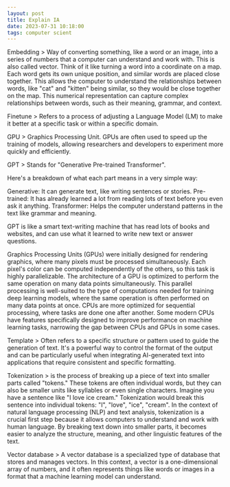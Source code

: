 ```yaml
---
layout: post
title: Explain IA
date: 2023-07-31 10:18:00
tags: computer scient
---
```


Embedding > Way of converting something, like a word or an image, into a series of numbers that a computer can understand and work with. This is also called vector. Think of it like turning a word into a coordinate on a map. Each word gets its own unique position, and similar words are placed close together. This allows the computer to understand the relationships between words, like "cat" and "kitten" being similar, so they would be close together on the map. This numerical representation can capture complex relationships between words, such as their meaning, grammar, and context.

Finetune > Refers to a process of adjusting a Language Model (LM) to make it better at a specific task or within a specific domain.

GPU > Graphics Processing Unit. GPUs are often used to speed up the training of models, allowing researchers and developers to experiment more quickly and efficiently.

GPT > Stands for "Generative Pre-trained Transformer".

Here's a breakdown of what each part means in a very simple way:

Generative: It can generate text, like writing sentences or stories.
Pre-trained: It has already learned a lot from reading lots of text before you even ask it anything.
Transformer: Helps the computer understand patterns in the text like grammar and meaning.

GPT is like a smart text-writing machine that has read lots of books and websites, and can use what it learned to write new text or answer questions.

Graphics Processing Units (GPUs) were initially designed for rendering graphics, where many pixels must be processed simultaneously. Each pixel's color can be computed independently of the others, so this task is highly parallelizable. The architecture of a GPU is optimized to perform the same operation on many data points simultaneously. This parallel processing is well-suited to the type of computations needed for training deep learning models, where the same operation is often performed on many data points at once. CPUs are more optimized for sequential processing, where tasks are done one after another. Some modern CPUs have features specifically designed to improve performance on machine learning tasks, narrowing the gap between CPUs and GPUs in some cases.

Template > Often refers to a specific structure or pattern used to guide the generation of text. It's a powerful way to control the format of the output and can be particularly useful when integrating AI-generated text into applications that require consistent and specific formatting.

Tokenization > is the process of breaking up a piece of text into smaller parts called "tokens." These tokens are often individual words, but they can also be smaller units like syllables or even single characters. Imagine you have a sentence like "I love ice cream." Tokenization would break this sentence into individual tokens: "I", "love", "ice", "cream". In the context of natural language processing (NLP) and text analysis, tokenization is a crucial first step because it allows computers to understand and work with human language. By breaking text down into smaller parts, it becomes easier to analyze the structure, meaning, and other linguistic features of the text.

Vector database > A vector database is a specialized type of database that stores and manages vectors. In this context, a vector is a one-dimensional array of numbers, and it often represents things like words or images in a format that a machine learning model can understand.
